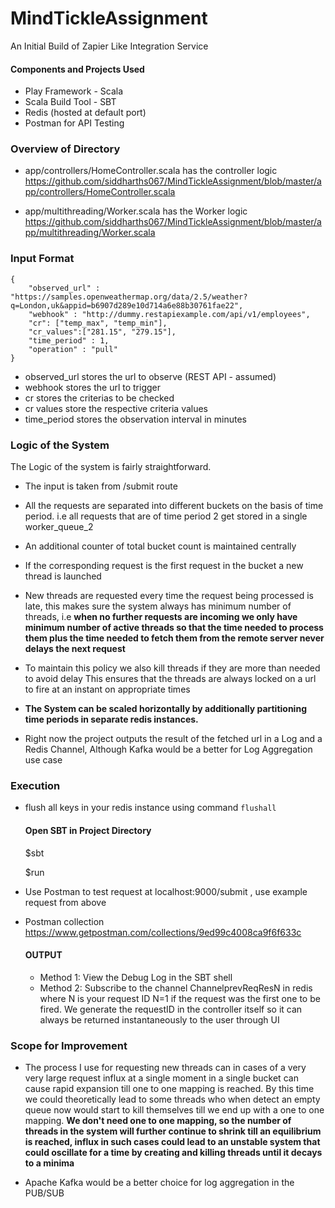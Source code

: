 # MindTickleAssignment
An Initial Build of Zapier Like Integration Service

#### Components and Projects Used

* Play Framework - Scala 
* Scala Build Tool - SBT
* Redis (hosted at default port)
* Postman for API Testing

### Overview of Directory

* app/controllers/HomeController.scala has the controller logic
https://github.com/siddharths067/MindTickleAssignment/blob/master/app/controllers/HomeController.scala

* app/multithreading/Worker.scala has the Worker logic
https://github.com/siddharths067/MindTickleAssignment/blob/master/app/multithreading/Worker.scala

### Input Format

```$xslt
{
	"observed_url" : "https://samples.openweathermap.org/data/2.5/weather?q=London,uk&appid=b6907d289e10d714a6e88b30761fae22",
	"webhook" : "http://dummy.restapiexample.com/api/v1/employees",
	"cr": ["temp_max", "temp_min"],
	"cr_values":["281.15", "279.15"],
	"time_period" : 1,
	"operation" : "pull"
}
```

  * observed_url stores the url to observe (REST API - assumed)
  * webhook stores the url to trigger 
  * cr stores the criterias to be checked
  * cr values store the respective criteria values
  * time_period stores the observation interval in minutes
  
### Logic of the System

The Logic of the system is fairly straightforward.

* The input is taken from /submit route
* All the requests are separated into different buckets on the basis of time period.
i.e all requests that are of time period 2 get stored in a single worker_queue_2
* An additional counter of total bucket count is maintained centrally
* If the corresponding request is the first request in the bucket a new thread is launched
* New threads are requested every time the request being processed is late, this makes sure the 
system always has minimum number of threads, i.e **when no further requests are incoming we only 
have minimum number of active threads so that the time needed to process them plus the time needed
to fetch them from the remote server never delays the next request**

* To maintain this policy we also kill threads if they are more than needed to avoid delay
This ensures that the threads are always locked on a url to fire at an instant on appropriate times

* **The System can be scaled horizontally by additionally partitioning time periods
in separate redis instances.**

* Right now the project outputs the result of the fetched url in a Log and a Redis Channel,
Although Kafka would be a better for Log Aggregation use case

### Execution

* flush all keys in your redis instance using command
   ```flushall```

    #### Open SBT in Project Directory


     $sbt
     
     $run

* Use Postman to test request at localhost:9000/submit , use example request from above
 * Postman collection https://www.getpostman.com/collections/9ed99c4008ca9f6f633c
 
 
   #### OUTPUT
   * Method 1: View the Debug Log in the SBT shell
   * Method 2: Subscribe to the channel ChannelprevReqResN in redis where N is your request ID
   N=1 if the request was the first one to be fired. We generate the requestID in the controller
   itself so it can always be returned instantaneously to the user through UI
   
### Scope for Improvement

  * The process I use for requesting new threads can in cases of a very very large request influx
  at a single moment in a single bucket can cause rapid expansion till one to one mapping is reached. By this time we
  could theoretically lead to some threads who when detect an empty queue now would start to kill themselves
  till we end up with a one to one mapping.
  **We don't need one to one mapping, so the number of threads in the system will further continue to shrink till an 
  equilibrium is reached, influx in such cases could lead to an unstable system that could oscillate
  for a time by creating and killing threads until it decays to a minima**
  
  * Apache Kafka would be a better choice for log aggregation in the PUB/SUB
  